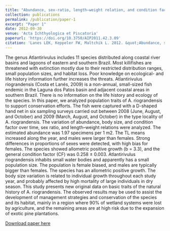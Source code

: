 ```yaml
---
title: "Abundance, sex-ratio, length–weight relation, and condition factor of non-annual killifish Atlantirivulus riograndensis (Actinopterygii: Cyprinodontiformes: Rivulidae) in Lagoa do Peixe National Park, a Ramsar site of southern Brazil"
collection: publications
permalink: /publication/paper-1
excerpt: "Paper 1"
date: 2012-09-30
venue: 'Acta Ichthyologica et Piscatoria'
paperurl: 'https://doi.org/10.3750/AIP2011.42.3.09'
citation: 'Lanes LEK, Keppeler FW, Maltchik L. 2012. &quot;Abundance, sex-ratio, length–weight relation, and condition factor of non-annual killifish Atlantirivulus riograndensis (Actinopterygii: Cyprinodontiformes: Rivulidae) in Lagoa do Peixe National Park, a Ramsar site of southern Brazil.&quot; <i>Acta Ichthyologica et Piscatoria</i>. 42 (3): 247-252.'
---
```

The genus Atlantirivulus includes 11 species distributed along coastal river basins and lagoons of eastern and southern Brazil. Most killifishes are threatened with extinction mostly due to their restricted distribution ranges, small population sizes, and habitat loss. Poor knowledge on ecological- and life history information further increases the threats. Atlantirivulus riograndensis (Costa et Lanés, 2009) is a non-annual, small-sized fish endemic in the Laguna dos Patos basin and adjacent coastal areas in southern Brazil. There is no information on the life history and ecology of the species. In this paper, we analyzed population traits of A. riograndensis to support conservation efforts. The fish were captured with a D-shaped hand net in six sampling surveys carried out between 2008 (June, August, and October) and 2009 (March, August, and October) in the type locality of A. riograndensis. The variation of abundance, body size, and condition factor over time, sex ratio, and length–weight relations were analyzed. The estimated abundance was 1.97 specimens per 1 m2. The TL means increased along the year, and males were larger than females. Strong differences in proportions of sexes were detected, with high bias for females. The species showed allometric positive growth (b = 3.3), and the general condition factor (CF) was 0.258 ± 0.003. Atlantirivulus riograndensis inhabits small water bodies and apparently has a small population size. The population is female biased, and males are typically bigger than females. The species has an allometric positive growth. The body size variation is related to individual growth throughout each study year, and probably affected by high mortality of large individuals in dry season. This study presents new original data on basic traits of the natural history of A. riograndensis. The observed results may be used to assist the development of management strategies and conservation of the species and its habitat, mainly in a region where 90% of wetland systems were lost by agriculture, and the remaining areas are at high risk due to the expansion of exotic pine plantations.

[Download paper here](http://fkeppeler.github.io/files/paper1.pdf)

